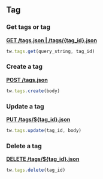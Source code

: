## Tag

### Get tags or tag

[**GET /tags.json | /tags/{tag_id}.json**](https://developer.teamwork.com/projects/people-status/delete-user-status)

```js
tw.tags.get(query_string, tag_id)
```

### Create a tag

[**POST /tags.json**](https://developer.teamwork.com/projects/tags/create-a-single-tag)

```js
tw.tags.create(body)
```

### Update a tag

[**PUT /tags/${tag_id}.json**](https://developer.teamwork.com/projects/tags/update-a-single-tag)

```js
tw.tags.update(tag_id, body)
```

### Delete a tag

[**DELETE /tags/${tag_id}.json**](https://developer.teamwork.com/projects/tags/delete-a-single-tag)

```js
tw.tags.delete(tag_id)
```
